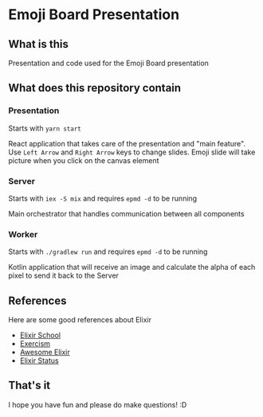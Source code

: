 # Emoji Board Presentation

## What is this

Presentation and code used for the Emoji Board presentation

## What does this repository contain

### Presentation

Starts with `yarn start`

React application that takes care of the presentation and "main feature". Use `Left Arrow` and `Right Arrow` keys to change slides. Emoji slide will take picture when you click on the canvas element

### Server

Starts with `iex -S mix` and requires `epmd -d` to be running

Main orchestrator that handles communication between all components

### Worker

Starts with `./gradlew run` and requires `epmd -d` to be running

Kotlin application that will receive an image and calculate the alpha of each pixel to send it back to the Server

## References

Here are some good references about Elixir

- [Elixir School](https://elixirschool.com/en/)
- [Exercism](http://exercism.io/languages/elixir/about)
- [Awesome Elixir](https://github.com/h4cc/awesome-elixir)
- [Elixir Status](https://elixirstatus.com/)

## That's it

I hope you have fun and please do make questions! :D
